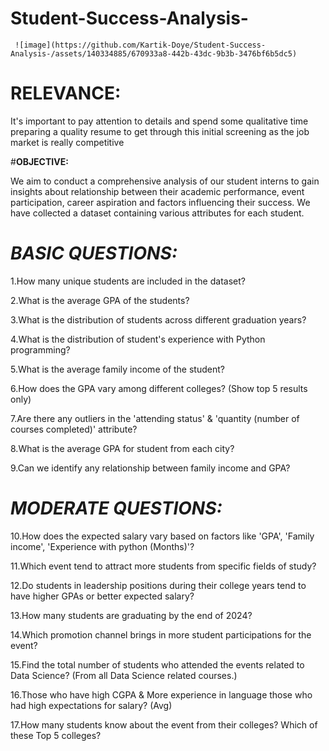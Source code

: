   # Student-Success-Analysis-
     ![image](https://github.com/Kartik-Doye/Student-Success-Analysis-/assets/140334885/670933a8-442b-43dc-9b3b-3476bf6b5dc5)
 

# **RELEVANCE:**

It's important to pay attention to details and spend some qualitative time preparing a quality resume to get through this initial screening as the job market is really competitive


#**OBJECTIVE:**

 We aim to conduct a comprehensive analysis of our student interns to gain insights about relationship between their academic performance, event participation, career aspiration and factors influencing their success. We have collected a dataset containing various attributes for each student.


# ***BASIC QUESTIONS:***

1.How many unique students are included in the dataset?

2.What is the average GPA of the students?

3.What is the distribution of students across different graduation years?

4.What is the distribution of student's experience with Python programming?

5.What is the average family income of the student?

6.How does the GPA vary among different colleges? (Show top 5 results only)

7.Are there any outliers in the 'attending status' & 'quantity (number of courses completed)' attribute?

8.What is the average GPA for student from each city?

9.Can we identify any relationship between family income and GPA?

# ***MODERATE QUESTIONS:***

10.How does the expected salary vary based on factors like 'GPA', 'Family income', 'Experience with python (Months)'?

11.Which event tend to attract more students from specific fields of study?

12.Do students in leadership positions during their college years tend to have higher GPAs or better expected salary?

13.How many students are graduating by the end of 2024?

14.Which promotion channel brings in more student participations for the event?

15.Find the total number of students who attended the events related to Data Science? (From all Data Science related courses.)

16.Those who have high CGPA & More experience in language those who had high expectations for salary? (Avg)

17.How many students know about the event from their colleges? Which of these Top 5 colleges?
